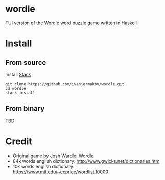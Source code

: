 # wordle

TUI version of the Wordle word puzzle game written in Haskell

<html>
<head>
  <link rel="stylesheet" type="text/css" href="asciinema-player.css" />
</head>
<body>
  <div id="player"></div>
  <script src="asciinema-player.min.js"></script>
  <script>
    AsciinemaPlayer.create(
      '466033.cast',
      document.getElementById('player'),
      { cols: 96, rows: 31 }
    );
  </script>
</body>
</html>

# Install

## From source

Install [Stack](https://docs.haskellstack.org/en/stable/install_and_upgrade/)

```
git clone https://github.com/ivanjermakov/wordle.git
cd wordle
stack install
```

## From binary

TBD

# Credit

- Original game by Josh Wardle: [Wordle](https://www.powerlanguage.co.uk/wordle/)
- 84k words english dictionary: http://www.gwicks.net/dictionaries.htm
- 10k words english dictionary: https://www.mit.edu/~ecprice/wordlist.10000
